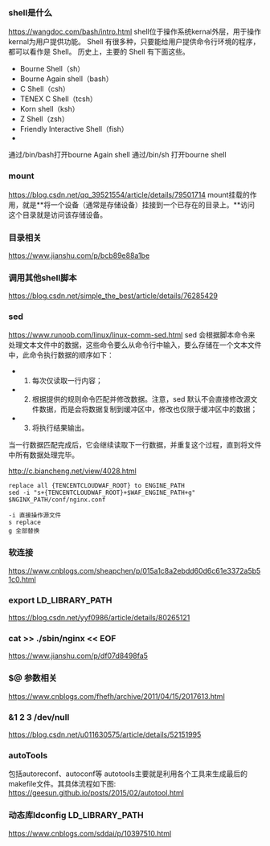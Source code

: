 ### shell是什么
https://wangdoc.com/bash/intro.html
shell位于操作系统kernal外层，用于操作kernal为用户提供功能。
Shell 有很多种，只要能给用户提供命令行环境的程序，都可以看作是 Shell。
历史上，主要的 Shell 有下面这些。

- Bourne Shell（sh）
- Bourne Again shell（bash）
- C Shell（csh）
- TENEX C Shell（tcsh）
- Korn shell（ksh）
- Z Shell（zsh）
- Friendly Interactive Shell（fish）
- 
通过/bin/bash打开bourne Again shell
通过/bin/sh 打开bourne shell


### mount 
https://blog.csdn.net/qq_39521554/article/details/79501714
mount挂载的作用，就是**将一个设备（通常是存储设备）挂接到一个已存在的目录上。**访问这个目录就是访问该存储设备。

### 目录相关
https://www.jianshu.com/p/bcb89e88a1be

### 调用其他shell脚本 
https://blog.csdn.net/simple_the_best/article/details/76285429

### sed 
https://www.runoob.com/linux/linux-comm-sed.html
sed 会根据脚本命令来处理文本文件中的数据，这些命令要么从命令行中输入，要么存储在一个文本文件中，此命令执行数据的顺序如下：

- 1. 每次仅读取一行内容；

- 2. 根据提供的规则命令匹配并修改数据。注意，sed 默认不会直接修改源文件数据，而是会将数据复制到缓冲区中，修改也仅限于缓冲区中的数据；
- 3. 将执行结果输出。

当一行数据匹配完成后，它会继续读取下一行数据，并重复这个过程，直到将文件中所有数据处理完毕。

http://c.biancheng.net/view/4028.html


```
replace all {TENCENTCLOUDWAF_ROOT} to ENGINE_PATH 
sed -i "s+{TENCENTCLOUDWAF_ROOT}+$WAF_ENGINE_PATH+g" $NGINX_PATH/conf/nginx.conf 

-i 直接操作源文件
s replace
g 全部替换
```
### 软连接 
https://www.cnblogs.com/sheapchen/p/015a1c8a2ebdd60d6c61e3372a5b51c0.html

### export LD_LIBRARY_PATH
https://blog.csdn.net/yyf0986/article/details/80265121

### cat >> ./sbin/nginx << EOF
https://www.jianshu.com/p/df07d8498fa5

### $@ 参数相关
https://www.cnblogs.com/fhefh/archive/2011/04/15/2017613.html

### &1 2 3 /dev/null
https://blog.csdn.net/u011630575/article/details/52151995

### autoTools
包括autoreconf、autoconf等
autotools主要就是利用各个工具来生成最后的makefile文件。其具体流程如下图:
https://geesun.github.io/posts/2015/02/autotool.html

### 动态库ldconfig LD_LIBRARY_PATH
https://www.cnblogs.com/sddai/p/10397510.html